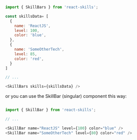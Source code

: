 ```javascript

import { SkillBars } from 'react-skills';

const skillsData= [
  {
    name: 'ReactJS',
    level: 100,
    color: 'blue',
  },
  {
    name: 'SomeOtherTech',
    level: 85,
    color: 'red',
  }
]

// ...

<SkillBars skills={skillsData} />

```

or you can use the SkillBar (singular) component this way:

```js

import { SkillBar } from 'react-skills';

// ...

<SkillBar name="ReactJS" level={100} color="blue" />
<SkillBar name="SomeOtherTech" level={80} color="red" />

```
